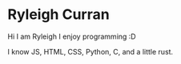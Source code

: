 # Ryleigh Curran

Hi I am Ryleigh I enjoy programming :D


I know JS, HTML, CSS, Python, C, and a little rust.

